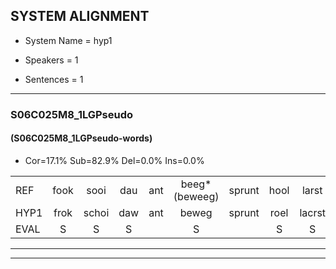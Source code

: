 
## SYSTEM ALIGNMENT

- System Name = hyp1

- Speakers = 1

- Sentences = 1

---

### S06C025M8_1LGPseudo

#### (S06C025M8_1LGPseudo-words)

- Cor=17.1%	Sub=82.9%	Del=0.0%	Ins=0.0%

|  |  |  |  |  |  |  |  |  |  |  |  |  |  |  |  |  |  |  |  |  |  |  |  |  |  |  |  |  |  |  |  |  |  |  |  |  |  |  |  |  |  |
|:--- |:---:|:---:|:---:|:---:|:---:|:---:|:---:|:---:|:---:|:---:|:---:|:---:|:---:|:---:|:---:|:---:|:---:|:---:|:---:|:---:|:---:|:---:|:---:|:---:|:---:|:---:|:---:|:---:|:---:|:---:|:---:|:---:|:---:|:---:|:---:|:---:|:---:|:---:|:---:|:---:|:---:|
| REF | fook | sooi | dau | ant | beeg*(beweeg) | sprunt | hool | larst | vout | zwoei | fam | rachts | vaap | sprieuw | keng | * | swoers | doer | plirt | jien | blard | guul | hoekt | neeuw | noork | vid | zans | leum | haans | spaai | sjalt | heik | sank | roen | frijk | eem | schard | grek | dron | snaaf | stuid |
| HYP1 | frok | schoi | daw | ant | beweg | sprunt | roel | lacrst | vat | soi | fan | rachts | vap | spreeuw | keng | wo | soors | door | blirt | sen | blart | gul | boekt | ne | nork | vit | ans | lum | hans | spry | schalt | hek | sank | roon | frek | eém | sart | grek | droom | snaaf | stuit |
| EVAL | S | S | S |  | S |  | S | S | S | S | S |  | S | S |  | S | S | S | S | S | S | S | S | S | S | S | S | S | S | S | S | S |  | S | S | S | S |  | S |  | S |
---

---
